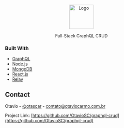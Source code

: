 <div id="top"></div>

<br />
<div align="center">
  <a>
    <img src="https://img.icons8.com/color/344/graphql.png" alt="Logo" width="80" height="80">
  </a>

  <p align="center">
    Full-Stack GraphQL CRUD
    <br />
  </p>
</div>

### Built With

* [GraphQL](https://nodejs.org/en/)
* [Node.js](https://nodejs.org/en/)
* [MongoDB](https://www.mongodb.com/)
* [React.js](https://reactjs.org/)
* [Relay](https://relay.dev/)

## Contact

Otavio - [@otascar](https://twitter.com/otascar) - contato@otaviocarmo.com.br

Project Link: [https://github.com/OtavioSC/graphql-crud](https://github.com/OtavioSC/graphql-crud)
